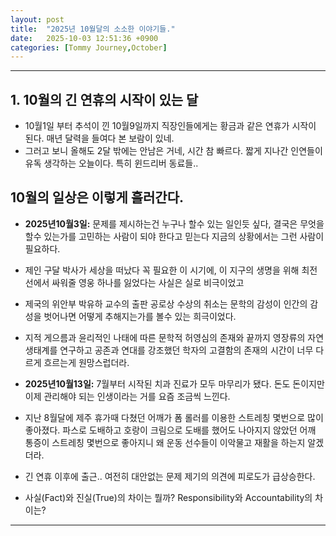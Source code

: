 ```yaml
---
layout: post
title:  "2025년 10월달의 소소한 이야기들."
date:   2025-10-03 12:51:36 +0900
categories: [Tommy Journey,October]
---
```


---
## 1. 10월의 긴 연휴의 시작이 있는 달 

- 10월1일 부터 추석이 낀 10월9일까지 직장인들에게는 황금과 같은 연휴가 시작이 된다. 매년 달력을 들여다 본 보람이 있네.
- 그러고 보니 올해도 2달 밖에는 안남은 거네, 시간 참 빠르다. 짧게 지나간 인연들이 유독 생각하는 오늘이다. 특히 윈드리버 동료들.. 
  

## 10월의 일상은 이렇게 흘러간다.

- **2025년10월3일:** 문제를 제시하는건 누구나 할수 있는 일인듯 싶다, 결국은 무엇을 할수 있는가를 고민하는 사람이 되야 한다고 믿는다
지금의 상황에서는 그런 사람이 필요하다. 
- 제인 구달 박사가 세상을 떠났다 꼭 필요한 이 시기에, 이 지구의 생명을 위해 최전선에서 싸워줄 영웅 하나를 잃었다는 사실은 실로 비극이었고
- 제국의 위안부 박유하 교수의 출판 공로상 수상의 취소는 문학의 감성이 인간의 감성을 벗어나면 어떻게 추해지는가를 볼수 있는 희극이었다.
- 지적 게으름과 윤리적인 나태에 따른 문학적 허영심의 존재와 끝까지 영장류의 자연 생태계를 연구하고 공존과 연대를 강조했던 학자의 고결함의 존재의 시간이 너무 다르게 흐르는게 원망스럽더라. 

- **2025년10월13일:** 7월부터 시작된 치과 진료가 모두 마무리가 됐다. 돈도 돈이지만 이제 관리해야 되는 인생이라는 거를 요즘 조금씩 느낀다. 
- 지난 8월달에 제주 휴가때 다쳤던 어깨가 폼 롤러를 이용한 스트레칭 몇번으로 많이 좋아졌다. 파스로 도배하고 호랑이 크림으로 도배를 했어도 나아지지 않았던 어깨 통증이 스트레칭 몇번으로 좋아지니 왜 운동 선수들이 이악물고 재활을 하는지 알겠더라.
- 긴 연휴 이후에 출근.. 여전히 대안없는 문제 제기의 의견에 피로도가 급상승한다. 
- 사실(Fact)와 진실(True)의 차이는 뭘까? Responsibility와 Accountability의 차이는?

------------------------------